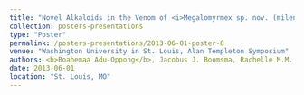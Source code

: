 ```yaml
---
title: "Novel Alkaloids in the Venom of <i>Megalomyrmex sp. nov. (milenae)</i> Have Antibacterial Properties"
collection: posters-presentations
type: "Poster"
permalink: /posters-presentations/2013-06-01-poster-8
venue: "Washington University in St. Louis, Alan Templeton Symposium"
authors: <b>Boahemaa Adu-Oppong</b>, Jacobus J. Boomsma, Rachelle M.M. Adams
date: 2013-06-01
location: "St. Louis, MO"
---
```

